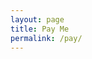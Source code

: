 ```yaml
---
layout: page
title: Pay Me
permalink: /pay/
---
```


<script src="https://www.paypal.com/sdk/js?client-id=sb"></script>
<script>paypal.Buttons().render('body');</script>
